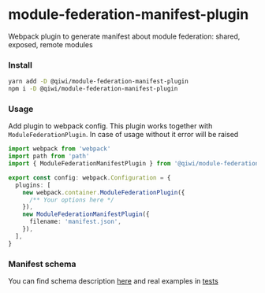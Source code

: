 # module-federation-manifest-plugin

Webpack plugin to generate manifest about module federation: shared, exposed, remote modules

### Install

```bash
yarn add -D @qiwi/module-federation-manifest-plugin
npm i -D @qiwi/module-federation-manifest-plugin
```

### Usage

Add plugin to webpack config. This plugin works together with `ModuleFederationPlugin`. In case of usage without it error will be raised

```typescript
import webpack from 'webpack'
import path from 'path'
import { ModuleFederationManifestPlugin } from '@qiwi/module-federation-manifest-plugin'

export const config: webpack.Configuration = {
  plugins: [
    new webpack.container.ModuleFederationPlugin({
      /** Your options here */
    }),
    new ModuleFederationManifestPlugin({
      filename: 'manifest.json',
    }),
  ],
}
```

### Manifest schema

You can find schema description [here](https://github.com/qiwi/module-federation-manifest-plugin/blob/main/src/main/ts/schema.ts) and real examples in [tests](https://github.com/qiwi/module-federation-manifest-plugin/blob/main/src/test/ts/e2e.spec.ts)
